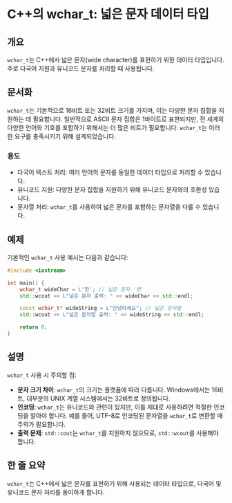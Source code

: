 <!--
Meta Description: # C++의 wchar_t: 넓은 문자 데이터 타입 ## 개요 `wchar_t`는 C++에서 넓은 문자(wide character)를 표현하기 위한 데이터 타입입니다. 주로 다국어 지원과 유니코드 문자를 처리할 때 사용됩니다. ## 문서화 `wchar_t`는 기본적으로...
Meta Keywords: wchar_t, std, 데이터, 유니코드, 문자를
-->

# C++의 wchar_t: 넓은 문자 데이터 타입

## 개요
`wchar_t`는 C++에서 넓은 문자(wide character)를 표현하기 위한 데이터 타입입니다. 주로 다국어 지원과 유니코드 문자를 처리할 때 사용됩니다.

## 문서화
`wchar_t`는 기본적으로 16비트 또는 32비트 크기를 가지며, 이는 다양한 문자 집합을 지원하는 데 필요합니다. 일반적으로 ASCII 문자 집합은 1바이트로 표현되지만, 전 세계의 다양한 언어와 기호를 포함하기 위해서는 더 많은 비트가 필요합니다. `wchar_t`는 이러한 요구를 충족시키기 위해 설계되었습니다.

### 용도
- 다국어 텍스트 처리: 여러 언어의 문자를 동일한 데이터 타입으로 처리할 수 있습니다.
- 유니코드 지원: 다양한 문자 집합을 지원하기 위해 유니코드 문자와의 호환성 있습니다.
- 문자열 처리: `wchar_t`를 사용하여 넓은 문자를 포함하는 문자열을 다룰 수 있습니다.

## 예제
기본적인 `wchar_t` 사용 예시는 다음과 같습니다:

```cpp
#include <iostream>

int main() {
    wchar_t wideChar = L'한'; // 넓은 문자 '한'
    std::wcout << L"넓은 문자 출력: " << wideChar << std::endl;

    const wchar_t* wideString = L"안녕하세요"; // 넓은 문자열
    std::wcout << L"넓은 문자열 출력: " << wideString << std::endl;

    return 0;
}
```

## 설명
`wchar_t` 사용 시 주의할 점:
- **문자 크기 차이**: `wchar_t`의 크기는 플랫폼에 따라 다릅니다. Windows에서는 16비트, 대부분의 UNIX 계열 시스템에서는 32비트로 정의됩니다.
- **인코딩**: `wchar_t`는 유니코드와 관련이 있지만, 이를 제대로 사용하려면 적절한 인코딩을 알아야 합니다. 예를 들어, UTF-8로 인코딩된 문자열을 `wchar_t`로 변환할 때 주의가 필요합니다.
- **출력 문제**: `std::cout`는 `wchar_t`를 지원하지 않으므로, `std::wcout`를 사용해야 합니다.

## 한 줄 요약
`wchar_t`는 C++에서 넓은 문자를 표현하기 위해 사용되는 데이터 타입으로, 다국어 및 유니코드 문자 처리를 용이하게 합니다.